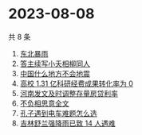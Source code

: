 # 2023-08-08

共 8 条

<!-- BEGIN -->
<!-- 最后更新时间 Tue Aug 08 2023 11:07:18 GMT+0800 (China Standard Time) -->

1. [东北暴雨](https://www.zhihu.com/search?q=%E4%B8%9C%E5%8C%97%E6%9A%B4%E9%9B%A8)
1. [答主续写小夭相柳同人](https://www.zhihu.com/search?q=%E7%AD%94%E4%B8%BB%E7%BB%AD%E5%86%99%E5%B0%8F%E5%A4%AD%E7%9B%B8%E6%9F%B3%E5%90%8C%E4%BA%BA)
1. [中国什么地方不会地震](https://www.zhihu.com/search?q=%E4%B8%AD%E5%9B%BD%E4%BB%80%E4%B9%88%E5%9C%B0%E6%96%B9%E4%B8%8D%E4%BC%9A%E5%9C%B0%E9%9C%87)
1. [高校 1.31 亿科研经费成果转化率为 0](https://www.zhihu.com/search?q=%E9%AB%98%E6%A0%A1%201.31%20%E4%BA%BF%E7%A7%91%E7%A0%94%E7%BB%8F%E8%B4%B9%E6%88%90%E6%9E%9C%E8%BD%AC%E5%8C%96%E7%8E%87%E4%B8%BA%200)
1. [河南发文及时调整存量房贷利率](https://www.zhihu.com/search?q=%E6%B2%B3%E5%8D%97%E5%8F%91%E6%96%87%E5%8F%8A%E6%97%B6%E8%B0%83%E6%95%B4%E5%AD%98%E9%87%8F%E6%88%BF%E8%B4%B7%E5%88%A9%E7%8E%87)
1. [不负相思意全文](https://www.zhihu.com/search?q=%E4%B8%8D%E8%B4%9F%E7%9B%B8%E6%80%9D%E6%84%8F%E5%85%A8%E6%96%87)
1. [孔子遇到电车难题怎么选](https://www.zhihu.com/search?q=%E5%AD%94%E5%AD%90%E9%81%87%E5%88%B0%E7%94%B5%E8%BD%A6%E9%9A%BE%E9%A2%98%E6%80%8E%E4%B9%88%E9%80%89)
1. [吉林舒兰强降雨已致 14 人遇难](https://www.zhihu.com/search?q=%E5%90%89%E6%9E%97%E8%88%92%E5%85%B0%E5%BC%BA%E9%99%8D%E9%9B%A8%E5%B7%B2%E8%87%B4%2014%20%E4%BA%BA%E9%81%87%E9%9A%BE)

<!-- END -->
